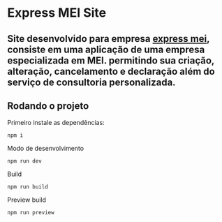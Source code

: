 # Express MEI Site
## Site desenvolvido para empresa [express mei](https://expressmei.com/), consiste em uma aplicação de uma empresa especializada em MEI. permitindo sua criação, alteração, cancelamento e declaração além do serviço de consultoria personalizada.



## Rodando o projeto

Primeiro instale as dependências:

```
npm i
```

Modo de desenvolvimento

```
npm run dev
```

Build

```
npm run build
```

Preview build

```
npm run preview
```
